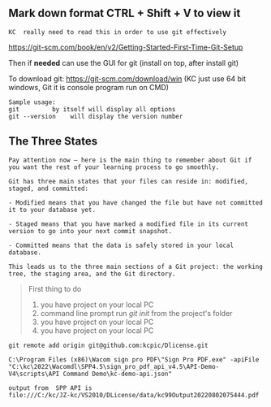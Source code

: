 ## Mark down format   CTRL + Shift + V  to view it 
```
KC  really need to read this in order to use git effectively
```
https://git-scm.com/book/en/v2/Getting-Started-First-Time-Git-Setup


Then if **needed** can use the GUI for git (install on top, after install git)

To download git:  https://git-scm.com/download/win  (KC just use 64 bit windows,  Git it is console program run on CMD)

```
Sample usage:
git         by itself will display all options
git --version    will display the version number
```
## The Three States
```
Pay attention now — here is the main thing to remember about Git if you want the rest of your learning process to go smoothly. 

Git has three main states that your files can reside in: modified, staged, and committed:

- Modified means that you have changed the file but have not committed it to your database yet.

- Staged means that you have marked a modified file in its current version to go into your next commit snapshot.

- Committed means that the data is safely stored in your local database.

This leads us to the three main sections of a Git project: the working tree, the staging area, and the Git directory.
```
>First thing to do
>1. you have project on your local PC
>2. command line prompt run   *git init*   from the project's folder
>3. you have project on your local PC
>4. you have project on your local PC

```
git remote add origin git@github.com:kcpic/Dlicense.git
```

```
C:\Program Files (x86)\Wacom sign pro PDF\"Sign Pro PDF.exe" -apiFile "C:\kc\2022\Wacomdl\SPP4.5\sign_pro_pdf_api_v4.5\API-Demo-V4\scripts\API Command Demo\kc-demo-api.json"

output from  SPP API is
file:///C:/kc/JZ-kc/VS2010/DLicense/data/kc99Output20220802075444.pdf

```
